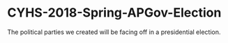 # CYHS-2018-Spring-APGov-Election
The political parties we created will be facing off in a presidential election.
